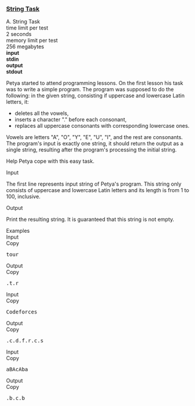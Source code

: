 <h3><a href="https://codeforces.com/contest/118/problem/A" target="_blank" rel="noopener noreferrer">String Task</a></h3>

<div class="header"><div class="title">A. String Task</div><div class="time-limit"><div class="property-title">time limit per test</div>2 seconds</div><div class="memory-limit"><div class="property-title">memory limit per test</div>256 megabytes</div><div class="input-file input-standard" style="font-weight: bold"><div class="property-title">input</div>stdin</div><div class="output-file output-standard" style="font-weight: bold"><div class="property-title">output</div>stdout</div></div><div><p>Petya started to attend programming lessons. On the first lesson his task was to write a simple program. The program was supposed to do the following: in the given string, consisting if uppercase and lowercase Latin letters, it: </p><ul> <li> deletes all the vowels, </li><li> inserts a character "<span class="tex-font-style-tt">.</span>" before each consonant, </li><li> replaces all uppercase consonants with corresponding lowercase ones. </li></ul><p>Vowels are letters "A", "O", "Y", "E", "U", "I", and the rest are consonants. The program's input is exactly one string, it should return the output as a single string, resulting after the program's processing the initial string.</p><p>Help Petya cope with this easy task.</p></div><div class="input-specification"><div class="section-title">Input</div><p>The first line represents input string of Petya's program. This string only consists of uppercase and lowercase Latin letters and its length is from <span class="tex-span">1</span> to <span class="tex-span">100</span>, inclusive.</p></div><div class="output-specification"><div class="section-title">Output</div><p>Print the resulting string. It is guaranteed that this string is not empty.</p></div><div class="sample-tests"><div class="section-title">Examples</div><div class="sample-test"><div class="input"><div class="title">Input<div title="Copy" data-clipboard-target="#id008562122050618032" id="id0041159628565492756" class="input-output-copier">Copy</div></div><pre id="id008562122050618032">tour<br></pre></div><div class="output"><div class="title">Output<div title="Copy" data-clipboard-target="#id009807947024162574" id="id00931756196916188" class="input-output-copier">Copy</div></div><pre id="id009807947024162574">.t.r<br></pre></div><div class="input"><div class="title">Input<div title="Copy" data-clipboard-target="#id006602809115337314" id="id00811183158377684" class="input-output-copier">Copy</div></div><pre id="id006602809115337314">Codeforces<br></pre></div><div class="output"><div class="title">Output<div title="Copy" data-clipboard-target="#id008308311337913382" id="id002657378162830599" class="input-output-copier">Copy</div></div><pre id="id008308311337913382">.c.d.f.r.c.s<br></pre></div><div class="input"><div class="title">Input<div title="Copy" data-clipboard-target="#id005988204525678604" id="id007047423613889306" class="input-output-copier">Copy</div></div><pre id="id005988204525678604">aBAcAba<br></pre></div><div class="output"><div class="title">Output<div title="Copy" data-clipboard-target="#id005615657134465069" id="id005073470744725418" class="input-output-copier">Copy</div></div><pre id="id005615657134465069">.b.c.b<br></pre></div></div></div>